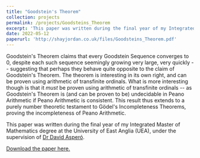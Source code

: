 ```yaml
---
title: "Goodstein's Theorem"
collection: projects
permalink: /projects/Goodsteins_Theorem
excerpt: 'This paper was written during the final year of my Integrated Master of Mathematics degree at the University of East Anglia (UEA), under the supervision of [Dr David Asperó](https://research-portal.uea.ac.uk/en/persons/david-aspero).'
date: 2022-05-12
paperurl: 'http://shayjordan.co.uk/files/Goodsteins_Theorem.pdf'
---
```

Goodstein's Theorem claims that every Goodstein Sequence converges to 0, despite each such sequence seemingly growing very large, very quickly -- suggesting that perhaps they behave quite opposite to the claim of Goodstein's Theorem. The theorem is interesting in its own right, and can be proven using arithmetic of transfinite ordinals. What is more interesting though is that it *must* be proven using arithmetic of transfinite ordinals -- as Goodstein's Theorem is (and can be proven to be) undecidable in Peano Arithmetic if Peano Arithmetic is consistent. This result thus extends to a purely number theoretic testament to Gödel's Incompleteness Theorems, proving the incompleteness of Peano Arithmetic.

This paper was written during the final year of my Integrated Master of Mathematics degree at the University of East Anglia (UEA), under the supervision of [Dr David Asperó](https://research-portal.uea.ac.uk/en/persons/david-aspero).

[Download the paper here.](http://shayjordan.co.uk/files/Goodsteins_Theorem.pdf)
